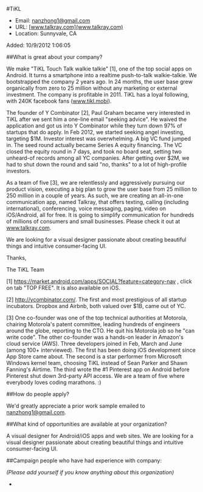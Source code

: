 
#TiKL

* Email: [nanzhong1@gmail.com](mailto:nanzhong1@gmail.com)
* URL: [www.talkray.com](www.talkray.com)
* Location: Sunnyvale, CA

Added: 10/9/2012 1:06:05

##What is great about your company?

We make "TiKL Touch Talk walkie talkie" [1], one of the top social apps on Android. It turns a smartphone into a realtime push-to-talk walkie-talkie. We bootstrapped the company 2 years ago. In 24 months, the user base grew organically from zero to 25 million without any marketing or external investment. The company is profitable in 2011. TiKL has a loyal following, with 240K facebook fans (www.tikl.mobi).



The founder of Y Combinator [2], Paul Graham became very interested in TiKL after we sent him a one-line email "seeking advice". He waived the application and got us into Y Combinator while they turn down 97% of startups that do apply. In Feb 2012, we started seeking angel investing, targeting $1M. Investor interest was overwhelming. A big VC fund jumped in. The seed round actually became Series A equity financing. The VC closed the equity round in 7 days, and took no board seat, setting two unheard-of records among all YC companies. After getting over $2M, we had to shut down the round and said "no, thanks" to a lot of high-profile investors.



As a team of five [3], we are relentlessly and aggressively pursuing our product vision, executing a big plan to grow the user base from 25 million to 250 million in a couple of years. As such, we are creating an all-in-one communication app, named Talkray, that offers texting, calling (including international), conferencing, voice messaging, paging, video on iOS/Android, all for free. It is going to simplify communication for hundreds of millions of consumers and small businesses. Please check it out at www.talkray.com.



We are looking for a visual designer passionate about creating beautiful things and intuitive consumer-facing UI.



Thanks,

The TiKL Team



[1] https://market.android.com/apps/SOCIAL?feature=category-nav , click on tab "TOP FREE". It is also available on iOS.

[2] http://ycombinator.com/. The first and most prestigious of all startup incubators. Dropbox and Airbnb, both valued over $1B, came out of YC.

[3] One co-founder was one of the top technical authorities at Motorola, chairing Motorola's patent committee, leading hundreds of engineers around the globe, reporting to the CTO. He quit his Motorola job so he "can write code". The other co-founder was a hands-on leader in Amazon's cloud service (AWS). Three developers joined in Feb, March and June (among 100+ interviewed). The first has been doing iOS development since App Store came about. The second is a star performer from Microsoft Windows kernel team, choosing TiKL instead of Sean Parker and Shawn Fanning's Airtime. The third wrote the #1 Pinterest app on Android before Pinterest shut down 3rd-party API access. We are a team of five where everybody loves coding marathons. :)

##How do people apply?

We'd greatly appreciate a prior work sample emailed to nanzhong1@gmail.com.

##What kind of opportunities are available at your organization?

A visual designer for Android/iOS apps and web sites. We are looking for a visual designer passionate about creating beautiful things and intuitive consumer-facing UI.



##Campaign people who have had experience with company:

*(Please add yourself if you know anything about this organization)*

* 


    